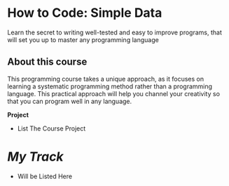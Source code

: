  How to Code: Simple Data
=====================

Learn the secret to writing well-tested and easy to improve programs, that will set you up to master any programming language

 About this course
--------------------
This programming course takes a unique approach, as it focuses on learning a systematic programming method rather than a programming language. This practical approach will help you channel your creativity so that you can program well in any language.

**Project**
- List The Course Project

# **_My Track_**
- Will be Listed Here 
